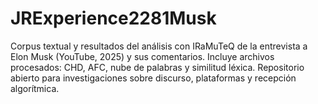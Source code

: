 # JRExperience2281Musk
Corpus textual y resultados del análisis con IRaMuTeQ de la entrevista a Elon Musk (YouTube, 2025) y sus comentarios. Incluye archivos procesados: CHD, AFC, nube de palabras y similitud léxica. Repositorio abierto para investigaciones sobre discurso, plataformas y recepción algorítmica.
